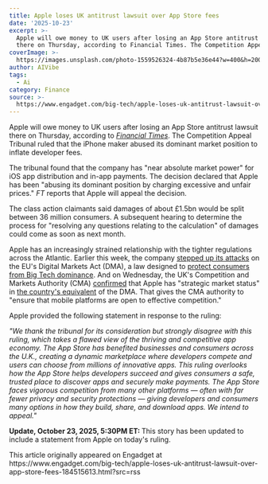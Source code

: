 ```yaml
---
title: Apple loses UK antitrust lawsuit over App Store fees
date: '2025-10-23'
excerpt: >-
  Apple will owe money to UK users after losing an App Store antitrust lawsuit
  there on Thursday, according to Financial Times. The Competition Appeal T...
coverImage: >-
  https://images.unsplash.com/photo-1559526324-4b87b5e36e44?w=400&h=200&fit=crop&auto=format
author: AIVibe
tags:
  - Ai
category: Finance
source: >-
  https://www.engadget.com/big-tech/apple-loses-uk-antitrust-lawsuit-over-app-store-fees-184515613.html?src=rss
---
```

<p>Apple will owe money to UK users after losing an App Store antitrust lawsuit there on Thursday, according to <a data-i13n="elm:context_link;elmt:doNotAffiliate;cpos:1;pos:1" class="no-affiliate-link" href="https://www.ft.com/content/37a5c1e4-4433-4b56-b47f-f80fcd3d52b8"><em>Financial Times</em></a>. The Competition Appeal Tribunal ruled that the iPhone maker abused its dominant market position to inflate developer fees.</p>
<p>The tribunal found that the company has &quot;near absolute market power&quot; for iOS app distribution and in-app payments. The decision declared that Apple has been &quot;abusing its dominant position by charging excessive and unfair prices.&quot; <em>FT</em> reports that Apple will appeal the decision.</p>
<span id="end-legacy-contents"></span><p>The class action claimants said damages of about £1.5bn would be split between 36 million consumers. A subsequent hearing to determine the process for &quot;resolving any questions relating to the calculation&quot; of damages could come as soon as next month.</p>
<p>Apple has an increasingly strained relationship with the tighter regulations across the Atlantic. Earlier this week, the company <a data-i13n="cpos:2;pos:1" href="https://www.engadget.com/big-tech/apple-steps-up-its-attacks-on-europes-dma-regulations-175332390.html">stepped up its attacks</a> on the EU&#39;s Digital Markets Act (DMA), a law designed to <a data-i13n="cpos:3;pos:1" href="https://www.engadget.com/european-union-digital-markets-services-acts-131818075.html">protect consumers from Big Tech dominance</a>. And on Wednesday, the UK&#39;s Competition and Markets Authority (CMA) <a data-i13n="elm:context_link;elmt:doNotAffiliate;cpos:4;pos:1" class="no-affiliate-link" href="https://www.gov.uk/government/news/cma-confirms-apple-and-google-have-strategic-market-status-in-mobile-platforms">confirmed</a> that Apple has &quot;strategic market status&quot; in <a data-i13n="cpos:5;pos:1" href="https://www.engadget.com/the-uk-passes-its-version-of-the-eus-digital-markets-act-175642166.html">the country&#39;s equivalent</a> of the DMA. That gives the CMA authority to &quot;ensure that mobile platforms are open to effective competition.&quot;</p>
<p>Apple provided the following statement in response to the ruling:</p>
<p><em>&quot;We thank the tribunal for its consideration but strongly disagree with this ruling, which takes a flawed view of the thriving and competitive app economy. The App Store has benefited businesses and consumers across the U.K., creating a dynamic marketplace where developers compete and users can choose from millions of innovative apps. This ruling overlooks how the App Store helps developers succeed and gives consumers a safe, trusted place to discover apps and securely make payments. The App Store faces vigorous competition from many other platforms — often with far fewer privacy and security protections — giving developers and consumers many options in how they build, share, and download apps. We intend to appeal.&quot;</em></p>
<p><strong>Update, October 23, 2025, 5:30PM ET: </strong>This story has been updated to include a statement from Apple on today&#39;s ruling.</p>This article originally appeared on Engadget at https://www.engadget.com/big-tech/apple-loses-uk-antitrust-lawsuit-over-app-store-fees-184515613.html?src=rss
